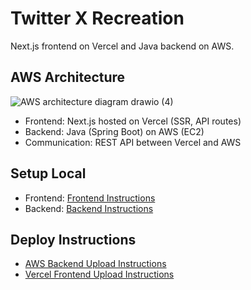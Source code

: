 # Twitter X Recreation
Next.js frontend on Vercel and Java backend on AWS.

## AWS Architecture
![AWS architecture diagram drawio (4)](https://github.com/user-attachments/assets/6c3d7265-622d-48f3-beaf-1cca70542096)


- Frontend: Next.js hosted on Vercel (SSR, API routes)
- Backend: Java (Spring Boot) on AWS (EC2)
- Communication: REST API between Vercel and AWS

## Setup Local
- Frontend: [Frontend Instructions](./client/README.md)
- Backend: [Backend Instructions](./server/README.md)

## Deploy Instructions
- [AWS Backend Upload Instructions](./docs/AWS_DOCS/README.md)
- [Vercel Frontend Upload Instructions](./docs/VERCEL/README.md)
